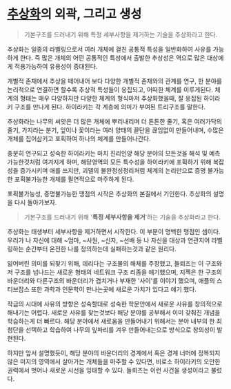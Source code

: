 # [추상화](../node/추상화.md)의 외곽, 그리고 생성


> 기본구조를 드러내기 위해 특정 세부사항을 제거하는 기술을 추상화라고 한다.

추상화는 일종의 라벨링으로서 여러 개체에 걸친 공통적 특성을 일반화하여 사유를 가능하게 한다. 즉 많은 개체의 어떤 공통적인 특성에서 출발한 추상성은 역으로 많은 대상에게 적용가능하여 유용성이 증대된다.

개별적 존재에서 추상을 떼어내어 보다 다양한 개별적 존재와의 관계를 연구, 한 분야를 논리적으로 연결하면 할수록 추상적 특성들이 응집되고, 어떠한 체계를 이루게된다. 체계의 형태는 매우 다양하지만 다양한 체계의 형식마저 추상화했을때, 잘 응집된 하이라키 구조를 만나게 된다. 하이라키는 각 계층에 의미가 부여된 트리구조를 말한다. 

추상화라는 나무의 씨앗은 더 많은 개체에 뿌리내리며 더 튼튼한 줄기, 혹은 여러가닥의 줄기, 가지라는 분기, 잎이나 꽃이라는 여러 양태의 끝단을 끊임없이 만들어내며, 수많은 개체를 집어삼키고 포획하여 하나의 체계를 만들어나간다.

충분히 연구되고 성숙한 하이라키는 마치 진리인양 해당 분야의 모든것을 해석 및 예측가능한것처럼 여겨지게 하며, 해당영역의 모든 특수성을 하이라키에 포획하기 위해 복잡성을 증가시키며 애를 쓰지만, 괴델의 불완정성정리처럼 체계의 논리만으로 증명 불가능한 포획불가능한 개체를 필연적으로 마주하게 된다. 

포획불가능성, 증명불가능한 맹점의 시작은 추상화의 본질에서 기인한다. 추상화의 설명을 다시 돌아가보자.

> 기본구조를 드러내기 위해 '**특정 세부사항을 제거**'하는 기술을 추상화라고 한다.

추상화는 태생부터 세부사항을 제거하면서 시작한다. 이 부분이 명백한 맹점인 셈이다. 우리가 나 자신에 대해 ~엄마, ~사원, ~신자, ~선배 등 나 자신을 대상과 연관지어 라벨링하는 순간부터 온전한 나를 정의하는데 실패하는것과 같은 원리다.

잃어버린 의미를 되찾기 위해, 데리다는 구조물의 해체를 주장했고, 들뢰즈는 이 구조와 저 구조를 넘나드는 새로운 형태의 네트워크 구조 리좀을 얘기했으며, 지젝은 한 구조의 바운더리와 다른구조의 바운더리가 겹치거나 부재한 '사이'를 이야기 했으며, 애플의 스티브잡스 또한 과학과 인문학이 만나는곳에 새로운 가치가 있다고 얘기 했다.

작금의 시대에 사유의 방향은 성숙할대로 성숙한 학문안에서 새로운 사유를 창의적으로 해내기는 어렵다. 새로운 사유를 찾는것보다 해당 분야를 공부해서 이미 갖춰진 개념을 학습하는게 더 빠르다. 해당 분야에서 새로움을 만들어내기 위해서는 분야 내부의 한 최첨단을 선택하고 학습하여 나무의 잎파리를 겨우 만들어내는으로 방식으로 창의성이 발현된다.

하지만 앞서 설명했듯이, 해당 분야의 바운더리의 경계에서 혹은 경계 너머에 정복되지 않은 미지의 영역에서 살아가는 개체들을 마주할 수 있다면, 비로소 하이라키의 오만한 권력에서 벗어나 새로운 시선을 잉태할 수 있다. 들뢰즈는 이런 사건을 생성이라고 불렀다.

